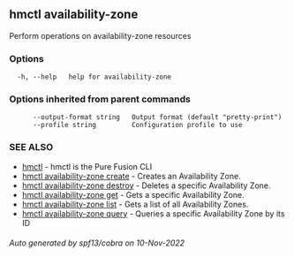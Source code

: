 ## hmctl availability-zone

Perform operations on availability-zone resources

### Options

```
  -h, --help   help for availability-zone
```

### Options inherited from parent commands

```
      --output-format string   Output format (default "pretty-print")
      --profile string         Configuration profile to use
```

### SEE ALSO

* [hmctl](hmctl.md)	 - hmctl is the Pure Fusion CLI
* [hmctl availability-zone create](hmctl_availability-zone_create.md)	 - Creates an Availability Zone.
* [hmctl availability-zone destroy](hmctl_availability-zone_destroy.md)	 - Deletes a specific Availability Zone.
* [hmctl availability-zone get](hmctl_availability-zone_get.md)	 - Gets a specific Availability Zone.
* [hmctl availability-zone list](hmctl_availability-zone_list.md)	 - Gets a list of all Availability Zones.
* [hmctl availability-zone query](hmctl_availability-zone_query.md)	 - Queries a specific Availability Zone by its ID

###### Auto generated by spf13/cobra on 10-Nov-2022

